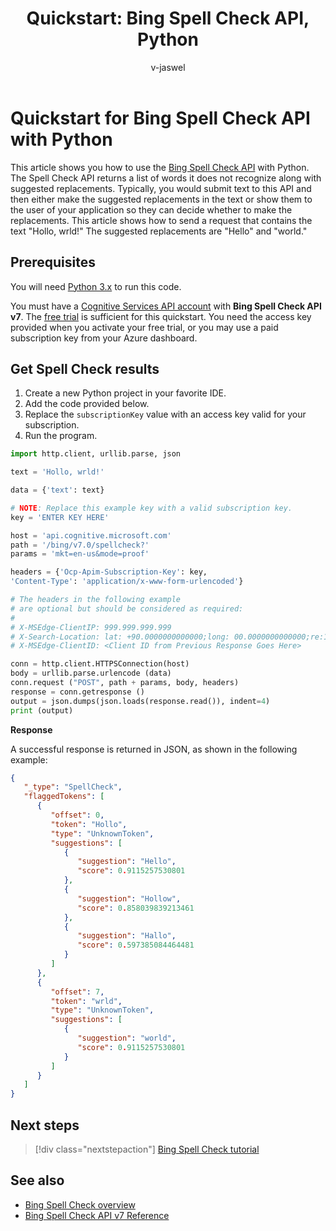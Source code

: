 ﻿---
title: "Quickstart: Bing Spell Check API, Python"
titlesuffix: Azure Cognitive Services
description: Get information and code samples to help you quickly get started using the Bing Spell Check API.
services: cognitive-services
author: v-jaswel
manager: cgronlun

ms.service: cognitive-services
ms.component: bing-spell-check
ms.topic: quickstart
ms.date: 09/14/2017
ms.author: v-jaswel
---
# Quickstart for Bing Spell Check API with Python 

This article shows you how to use the [Bing Spell Check API](https://azure.microsoft.com/services/cognitive-services/spell-check/) with Python. The Spell Check API returns a list of words it does not recognize along with suggested replacements. Typically, you would submit text to this API and then either make the suggested replacements in the text or show them to the user of your application so they can decide whether to make the replacements. This article shows how to send a request that contains the text "Hollo, wrld!" The suggested replacements are "Hello" and "world."

## Prerequisites

You will need [Python 3.x](https://www.python.org/downloads/) to run this code.

You must have a [Cognitive Services API account](https://docs.microsoft.com/azure/cognitive-services/cognitive-services-apis-create-account) with **Bing Spell Check API v7**. The [free trial](https://azure.microsoft.com/try/cognitive-services/#lang) is sufficient for this quickstart. You need the access key provided when you activate your free trial, or you may use a paid subscription key from your Azure dashboard.

## Get Spell Check results

1. Create a new Python project in your favorite IDE.
2. Add the code provided below.
3. Replace the `subscriptionKey` value with an access key valid for your subscription.
4. Run the program.

```python
import http.client, urllib.parse, json

text = 'Hollo, wrld!'

data = {'text': text}

# NOTE: Replace this example key with a valid subscription key.
key = 'ENTER KEY HERE'

host = 'api.cognitive.microsoft.com'
path = '/bing/v7.0/spellcheck?'
params = 'mkt=en-us&mode=proof'

headers = {'Ocp-Apim-Subscription-Key': key,
'Content-Type': 'application/x-www-form-urlencoded'}

# The headers in the following example 
# are optional but should be considered as required:
#
# X-MSEdge-ClientIP: 999.999.999.999  
# X-Search-Location: lat: +90.0000000000000;long: 00.0000000000000;re:100.000000000000
# X-MSEdge-ClientID: <Client ID from Previous Response Goes Here>

conn = http.client.HTTPSConnection(host)
body = urllib.parse.urlencode (data)
conn.request ("POST", path + params, body, headers)
response = conn.getresponse ()
output = json.dumps(json.loads(response.read()), indent=4)
print (output)
```

**Response**

A successful response is returned in JSON, as shown in the following example: 

```json
{
   "_type": "SpellCheck",
   "flaggedTokens": [
      {
         "offset": 0,
         "token": "Hollo",
         "type": "UnknownToken",
         "suggestions": [
            {
               "suggestion": "Hello",
               "score": 0.9115257530801
            },
            {
               "suggestion": "Hollow",
               "score": 0.858039839213461
            },
            {
               "suggestion": "Hallo",
               "score": 0.597385084464481
            }
         ]
      },
      {
         "offset": 7,
         "token": "wrld",
         "type": "UnknownToken",
         "suggestions": [
            {
               "suggestion": "world",
               "score": 0.9115257530801
            }
         ]
      }
   ]
}
```

## Next steps

> [!div class="nextstepaction"]
> [Bing Spell Check tutorial](../tutorials/spellcheck.md)

## See also

- [Bing Spell Check overview](../proof-text.md)
- [Bing Spell Check API v7 Reference](https://docs.microsoft.com/rest/api/cognitiveservices/bing-spell-check-api-v7-reference)
